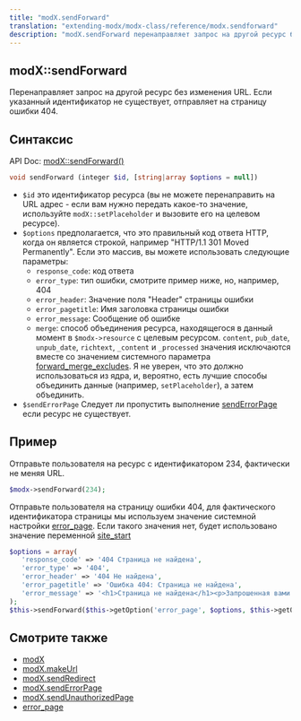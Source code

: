 ```yaml
---
title: "modX.sendForward"
translation: "extending-modx/modx-class/reference/modx.sendforward"
description: "modX.sendForward перенаправляет запрос на другой ресурс без изменения URL"
---
```


## modX::sendForward

Перенаправляет запрос на другой ресурс без изменения URL. Если указанный идентификатор не существует, отправляет на страницу ошибки 404.

## Синтаксис

API Doc: [modX::sendForward()](http://api.modx.com/revolution/2.2/db_core_model_modx_modx.class.html#%5CmodX::sendForward())

``` php
void sendForward (integer $id, [string|array $options = null])
```

- `$id` это идентификатор ресурса (вы не можете перенаправить на URL адрес - если вам нужно передать какое-то значение, используйте `modX::setPlaceholder` и вызовите его на целевом ресурсе).
- `$options` предполагается, что это правильный код ответа HTTP, когда он является строкой, например "HTTP/1.1 301 Moved Permanently". Если это массив, вы можете использовать следующие параметры:
    - `response_code`: код ответа
    - `error_type`: тип ошибки, смотрите пример ниже, но, например, 404
    - `error_header`: Значение поля "Header" страницы ошибки
    - `error_pagetitle`: Имя заголовка страницы ошибки
    - `error_message`: Сообщение об ошибке
    - `merge`: способ объединения ресурса, находящегося в данный момент в `$modx->resource` с целевым ресурсом. `content`, `pub_date`, `unpub_date`, `richtext`, `_content` и `_processed` значения исключаются вместе со значением системного параметра [forward_merge_excludes](building-sites/settings/forward_merge_excludes). Я не уверен, что это должно использоваться из ядра, и, вероятно, есть лучшие способы объединить данные (например, `setPlaceholder`), а затем объединить.
- `$sendErrorPage` Следует ли пропустить выполнение [sendErrorPage](extending-modx/modx-class/reference/modx.senderrorpage "modX.sendErrorPage") если ресурс не существует.
   
## Пример

Отправьте пользователя на ресурс с идентификатором 234, фактически не меняя URL.

``` php
$modx->sendForward(234);
```

Отправьте пользователя на страницу ошибки 404, для фактического идентификатора страницы мы используем значение системной настройки [error_page](building-sites/settings/error_page). Если такого значения нет,
будет использовано значение переменной [site_start](building-sites/settings/site_start)

``` php
$options = array(
   'response_code' => '404 Страница не найдена',
   'error_type' => '404',
   'error_header' => '404 Не найдена',
   'error_pagetitle' => 'Ошибка 404: Страница не найдена',
   'error_message' => '<h1>Страница не найдена</h1><p>Запрошенная вами страница не найдена.</p>'
);
$this->sendForward($this->getOption('error_page', $options, $this->getOption('site_start')), $options, false);
```

## Смотрите также

- [modX](extending-modx/core-model/modx "modX")
- [modX.makeUrl](extending-modx/modx-class/reference/modx.makeurl "modX.makeUrl")
- [modX.sendRedirect](extending-modx/modx-class/reference/modx.sendredirect "modX.sendRedirect")
- [modX.sendErrorPage](extending-modx/modx-class/reference/modx.senderrorpage "modX.sendErrorPage")
- [modX.sendUnauthorizedPage](extending-modx/modx-class/reference/modx.sendunauthorizedpage)
- [error_page](building-sites/settings/error_page)
